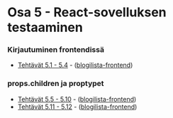 # Osa 5 - React-sovelluksen testaaminen

### Kirjautuminen frontendissä
  * [Tehtävät 5.1 - 5.4](https://fullstackopen.com/osa5/kirjautuminen_frontendissa#tehtavat-5-1-5-4) - ([blogilista-frontend](https://github.com/j-pietila/FullStackOpen-2021/tree/main/Part_5/bloglist-frontend))

### props.children ja proptypet
  * [Tehtävät 5.5 - 5.10](https://fullstackopen.com/osa5/props_children_ja_proptypet#tehtavat-5-5-5-10) - ([blogilista-frontend](https://github.com/j-pietila/FullStackOpen-2021/tree/main/Part_5/bloglist-frontend))
  * [Tehtävät 5.11 - 5.12](https://fullstackopen.com/osa5/props_children_ja_proptypet#tehtavat-5-11-5-12) - ([blogilista-frontend](https://github.com/j-pietila/FullStackOpen-2021/tree/main/Part_5/bloglist-frontend))
